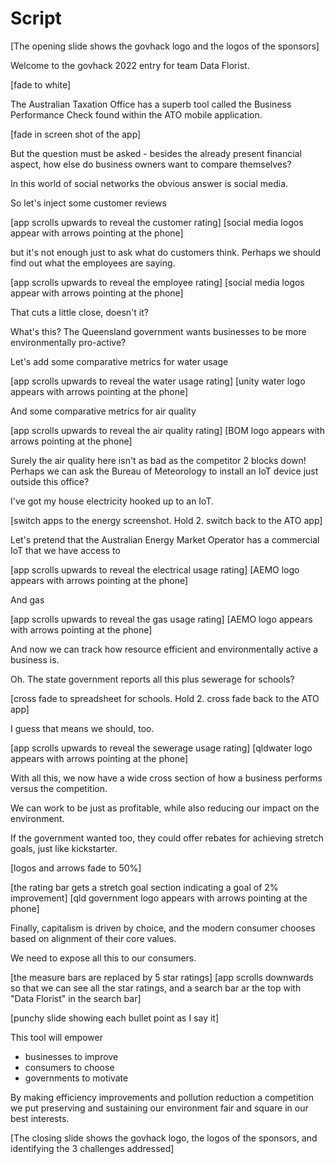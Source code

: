 # Script

  [The opening slide shows the govhack logo and the logos of the sponsors]

Welcome to the govhack 2022 entry for team Data Florist.

  [fade to white]

The Australian Taxation Office has a superb tool called the Business Performance Check found within the ATO mobile application.

  [fade in screen shot of the app]

But the question must be asked - besides the already present financial aspect, how else do business owners want to compare themselves?

In this world of social networks the obvious answer is social media.

So let's inject some customer reviews

  [app scrolls upwards to reveal the customer rating]
  [social media logos appear with arrows pointing at the phone]

but it's not enough just to ask what do customers think. Perhaps we should find out what the employees are saying.

  [app scrolls upwards to reveal the employee rating]
  [social media logos appear with arrows pointing at the phone]

That cuts a little close, doesn't it?

What's this? The Queensland government wants businesses to be more environmentally pro-active?

Let's add some comparative metrics for water usage

  [app scrolls upwards to reveal the water usage rating]
  [unity water logo appears with arrows pointing at the phone]

And some comparative metrics for air quality

  [app scrolls upwards to reveal the air quality rating]
  [BOM logo appears with arrows pointing at the phone]

Surely the air quality here isn't as bad as the competitor 2 blocks down! Perhaps we can ask the Bureau of Meteorology to install an IoT device just outside this office?

I've got my house electricity hooked up to an IoT.

  [switch apps to the energy screenshot. Hold 2. switch back to the ATO app]

Let's pretend that the Australian Energy Market Operator has a commercial IoT that we have access to

  [app scrolls upwards to reveal the electrical usage rating]
  [AEMO logo appears with arrows pointing at the phone]

And gas

  [app scrolls upwards to reveal the gas usage rating]
  [AEMO logo appears with arrows pointing at the phone]

And now we can track how resource efficient and environmentally active a business is.

Oh. The state government reports all this plus sewerage for schools?

  [cross fade to spreadsheet for schools. Hold 2. cross fade back to the ATO app]

I guess that means we should, too.

  [app scrolls upwards to reveal the sewerage usage rating]
  [qldwater logo appears with arrows pointing at the phone]

With all this, we now have a wide cross section of how a business performs versus the competition.

We can work to be just as profitable, while also reducing our impact on the environment.

If the government wanted too, they could offer rebates for achieving stretch goals, just like kickstarter.

  [logos and arrows fade to 50%]

  [the rating bar gets a stretch goal section indicating a goal of 2% improvement]
  [qld government logo appears with arrows pointing at the phone]

Finally, capitalism is driven by choice, and the modern consumer chooses based on alignment of their core values.

We need to expose all this to our consumers.

  [the measure bars are replaced by 5 star ratings]
  [app scrolls downwards so that we can see all the star ratings, and a search bar ar the top with "Data Florist" in the search bar]

  [punchy slide showing each bullet point as I say it]

This tool will empower
- businesses to improve
- consumers to choose
- governments to motivate

By making efficiency improvements and pollution reduction a competition we put preserving and sustaining our environment fair and square in our best interests.

  [The closing slide shows the govhack logo, the logos of the sponsors, and identifying the 3 challenges addressed]



